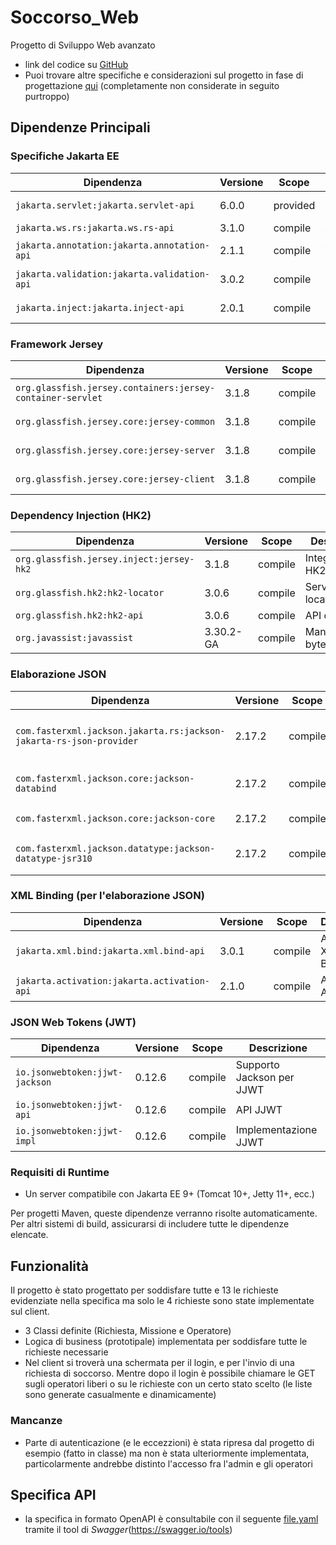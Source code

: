 # Soccorso_Web
Progetto di Sviluppo Web avanzato
- link del codice su [GitHub](https://github.com/StefanoElisio/Soccorso_Web)
- Puoi trovare altre specifiche e considerazioni sul progetto in fase di progettazione [qui](Doc/doc_progettazione.md) (completamente non considerate in seguito purtroppo)

## Dipendenze Principali

### Specifiche Jakarta EE
| Dipendenza | Versione | Scope | Descrizione |
|------------|---------|-------|-------------|
| `jakarta.servlet:jakarta.servlet-api` | 6.0.0 | provided | API Jakarta Servlet |
| `jakarta.ws.rs:jakarta.ws.rs-api` | 3.1.0 | compile | API JAX-RS |
| `jakarta.annotation:jakarta.annotation-api` | 2.1.1 | compile | Annotazioni comuni |
| `jakarta.validation:jakarta.validation-api` | 3.0.2 | compile | API per la validazione |
| `jakarta.inject:jakarta.inject-api` | 2.0.1 | compile | Dependency Injection |

### Framework Jersey

| Dipendenza | Versione | Scope | Descrizione |
|------------|---------|-------|-------------|
| `org.glassfish.jersey.containers:jersey-container-servlet` | 3.1.8 | compile | Container Servlet Jersey |
| `org.glassfish.jersey.core:jersey-common` | 3.1.8 | compile | Utility comuni Jersey |
| `org.glassfish.jersey.core:jersey-server` | 3.1.8 | compile | Implementazione server Jersey |
| `org.glassfish.jersey.core:jersey-client` | 3.1.8 | compile | Implementazione client Jersey |

### Dependency Injection (HK2)

| Dipendenza | Versione | Scope | Descrizione |
|------------|---------|-------|-------------|
| `org.glassfish.jersey.inject:jersey-hk2` | 3.1.8 | compile | Integrazione HK2-Jersey |
| `org.glassfish.hk2:hk2-locator` | 3.0.6 | compile | Service locator HK2 |
| `org.glassfish.hk2:hk2-api` | 3.0.6 | compile | API core HK2 |
| `org.javassist:javassist` | 3.30.2-GA | compile | Manipolazione bytecode |

### Elaborazione JSON

| Dipendenza | Versione | Scope | Descrizione |
|------------|---------|-------|-------------|
| `com.fasterxml.jackson.jakarta.rs:jackson-jakarta-rs-json-provider` | 2.17.2 | compile | Provider JSON Jackson per JAX-RS |
| `com.fasterxml.jackson.core:jackson-databind` | 2.17.2 | compile | Data binding Jackson |
| `com.fasterxml.jackson.core:jackson-core` | 2.17.2 | compile | Core Jackson |
| `com.fasterxml.jackson.datatype:jackson-datatype-jsr310` | 2.17.2 | compile | Supporto Date/Time Java 8 |

### XML Binding (per l'elaborazione JSON)

| Dipendenza | Versione | Scope | Descrizione |
|------------|---------|-------|-------------|
| `jakarta.xml.bind:jakarta.xml.bind-api` | 3.0.1 | compile | API Jakarta XML Binding |
| `jakarta.activation:jakarta.activation-api` | 2.1.0 | compile | API Jakarta Activation |

### JSON Web Tokens (JWT)

| Dipendenza | Versione | Scope | Descrizione |
|------------|---------|-------|-------------|
| `io.jsonwebtoken:jjwt-jackson` | 0.12.6 | compile | Supporto Jackson per JJWT |
| `io.jsonwebtoken:jjwt-api` | 0.12.6 | compile | API JJWT |
| `io.jsonwebtoken:jjwt-impl` | 0.12.6 | compile | Implementazione JJWT |

### Requisiti di Runtime
- Un server compatibile con Jakarta EE 9+ (Tomcat 10+, Jetty 11+, ecc.)

Per progetti Maven, queste dipendenze verranno risolte automaticamente. Per altri sistemi di build, assicurarsi di includere tutte le dipendenze elencate.

## Funzionalità
Il progetto è stato progettato per soddisfare tutte e 13 le richieste evidenziate nella specifica ma solo le 4 richieste sono state implementate sul client.
- 3 Classi definite (Richiesta, Missione e Operatore)
- Logica di business (prototipale) implementata per soddisfare tutte le richieste necessarie
- Nel client si troverà una schermata per il login, e per l'invio di una richiesta di soccorso. Mentre dopo il login è possibile chiamare le GET sugli operatori liberi o su le richieste con un certo stato scelto (le liste sono generate casualmente e dinamicamente)

### Mancanze
- Parte di autenticazione (e le eccezzioni) è stata ripresa dal progetto di esempio (fatto in classe) ma non è stata ulteriormente implementata, particolarmente andrebbe distinto l'accesso fra l'admin e gli operatori

## Specifica API
- la specifica in formato OpenAPI è consultabile con il seguente [file.yaml](Doc/Specifica_OpenAPI.yaml) tramite il tool di *Swagger*(<https://swagger.io/tools>)
